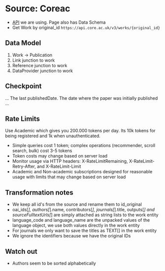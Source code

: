 # Source: Coreac

* [API](https://api.core.ac.uk/docs/v3#tag/Works) we are using. Page also has Data Schema
* Get Work by original_id `https://api.core.ac.uk/v3/works/{original_id}`

## Data Model

1. Work -> Publication
2. Link junction to work
3. Reference junction to work
4. DataProvider junction to work

## Checkpoint

... The last publishedDate. The date where the paper was initially published ...

## Rate Limits

Use Academic which gives you 200.000 tokens per day. Its 10k tokens for being registered and 1k when unauthenticated.

* Simple queries cost 1 token; complex operations (recommender, scroll search, bulk) cost 3-5 tokens
* Token costs may change based on server load
* Monitor usage via HTTP headers: X-RateLimitRemaining, X-RateLimit-Retry-After, and X-RateLimit-Limit
* Academic and Non-academic subscriptions designed for reasonable usage with limits that may change based on server load

## Transformation notes

* We keep all id's from the source and rename them to id_original
* oai_ids[_], authors[_].name, contributors[_], journals[_].title, outputs[_]  and sourceFulltextUrls[_] are simply attached as string lists to the work entity
* language_code and language_name are the unpacked values of the language object, we use both values directly in the work entity
* For journals we only want to save the titles as TEXT[] in the work entity 
* We ignore the identifiers because we have the original IDs

## Watch out

* Authors seem to be sorted alphabetically